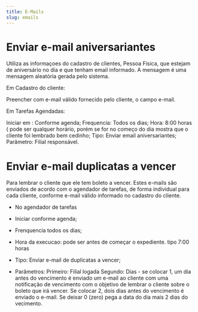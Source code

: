 ```yaml
---
title: E-Mails
slug: emails
---
```

# Enviar e-mail aniversariantes

Utiliza as informaçoes do cadastro de clientes, Pessoa Física, que estejam de aniversário no dia e que tenham email informado. 
A mensagem é uma mensagem aleatória gerada pelo sistema.

Em Cadastro do cliente: 



Preencher com e-mail válido fornecido pelo cliente, o campo e-mail.

Em Tarefas Agendadas: 

  
  Iniciar em : Conforme agenda;
  Frequencia: Todos os dias;
  Hora: 8:00 horas ( pode ser qualquer horário, porém se for no começo do dia mostra que o cliente foi lembrado bem cedinho;
  Tipo: Enviar email aniversariantes;
  Parâmetro: Filial responsável.

# Enviar e-mail duplicatas a vencer

Para lembrar o cliente que ele tem  boleto a vencer.
Estes e-mails são enviados de acordo com o agendador de tarefas, de forma individual para cada cliente, conforme e-mail válido informado no cadastro do cliente.

- No agendador de tarefas



- Iniciar conforme agenda;
- Frenquencia todos os dias;
- Hora da execucao: pode ser antes de começar o expediente. tipo 7:00 horas
- Tipo: Enviar e-mail de duplicatas a vencer;
- Parâmetros: 
  Primeiro: Filial logada
  Segundo: Dias -  se colocar 1, um dia antes do vencimento é enviado um e-mail ao cliente com uma notificação de vencimento com o objetivo de lembrar o cliente sobre o boleto que irá vencer. Se colocar 2, dois dias antes do vencimento é enviado o e-mail.   Se deixar 0 (zero) pega a data do dia mais 2 dias do vecimento.




